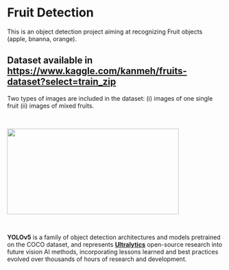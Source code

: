 # Fruit Detection

This is an object detection project aiming at recognizing Fruit objects (apple, bnanna, orange).

## Dataset available in https://www.kaggle.com/kanmeh/fruits-dataset?select=train_zip

Two types of images are included in the dataset: (i) images of one single fruit (ii) images
of mixed fruits.

<p><br>

<div>
<img src="./YOLO-V5/Sourses/1.png" width="400" height="200"/>
</div>

<p><br>


**YOLOv5** is a family of object detection architectures and models pretrained on the COCO dataset, and represents [**Ultralytics**](https://docs.ultralytics.com/) open-source research into future vision AI methods, incorporating lessons learned and best practices evolved over thousands of hours of research and development.
